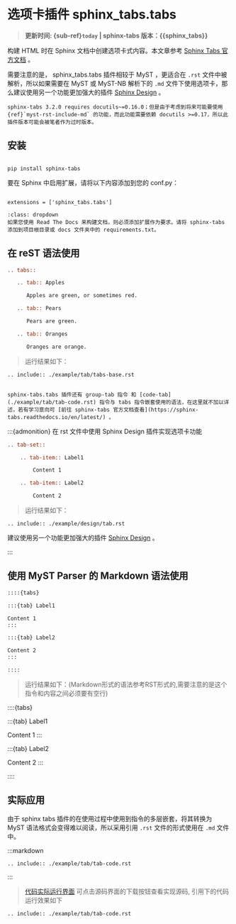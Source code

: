 
# 选项卡插件 sphinx_tabs.tabs

> **更新时间: {sub-ref}`today` | sphinx-tabs 版本：{{sphinx_tabs}}**

构建 HTML 时在 Sphinx 文档中创建选项卡式内容。本文章参考 [Sphinx Tabs 官方文档](https://sphinx-tabs.readthedocs.io/en/latest/) 。

需要注意的是， sphinx_tabs.tabs 插件相较于 MyST ，更适合在 `.rst` 文件中被解析，所以如果需要在 MyST 或 MyST-NB 解析下的 `.md` 文件下使用选项卡，那么建议使用另一个功能更加强大的插件 [Sphinx Design](./design/design-index.md) 。

```{warning}
sphinx-tabs 3.2.0 requires docutils~=0.16.0；但是由于考虑到将来可能要使用 {ref}`myst-rst-include-md` 的功能，而此功能需要依赖 docutils >=0.17，所以此插件版本可能会被笔者作为过时版本。
```

## 安装

```{code-block}

pip install sphinx-tabs
```

要在 Sphinx 中启用扩展，请将以下内容添加到您的 conf.py：

```{code-block} python

extensions = ['sphinx_tabs.tabs']
```


```{admonition} Read The Docs 来构建文档时的注意事项
:class: dropdown
如果您使用 Read The Docs 来构建文档，则必须添加扩展作为要求。请将 sphinx-tabs 添加到项目根目录或 docs 文件夹中的 requirements.txt。
```

## 在 reST 语法使用

```rest
.. tabs::

   .. tab:: Apples

      Apples are green, or sometimes red.

   .. tab:: Pears

      Pears are green.

   .. tab:: Oranges

      Oranges are orange.
```

> 运行结果如下：

```{eval-rst}
.. include:: ./example/tab/tabs-base.rst
```

```{admonition} 更多指令

sphinx-tabs.tabs 插件还有 group-tab 指令 和 [code-tab](./example/tab/tab-code.rst) 指令与 tabs 指令嵌套使用的语法，在这里就不加以详述，若有学习意向可 [前往 sphinx-tabs 官方文档查看](https://sphinx-tabs.readthedocs.io/en/latest/) 。
```

:::{admonition} 在 rst 文件中使用 Sphinx Design 插件实现选项卡功能

```rest
.. tab-set::

    .. tab-item:: Label1

        Content 1

    .. tab-item:: Label2

        Content 2
```


> 运行结果如下：

```{eval-rst}
.. include:: ./example/design/tab.rst
```

建议使用另一个功能更加强大的插件 [Sphinx Design](./design/design-index.md) 。

:::

## 使用 MyST Parser 的 Markdown 语法使用

```markdown
::::{tabs}

:::{tab} Label1

Content 1
:::

:::{tab} Label2

Content 2
:::

::::
```

> 运行结果如下：(Markdown形式的语法参考RST形式的,需要注意的是这个指令和内容之间必须要有空行)

::::{tabs}

:::{tab} Label1

Content 1
:::

:::{tab} Label2

Content 2
:::

::::


## 实际应用

由于 sphinx tabs 插件的在使用过程中使用到指令的多层嵌套，将其转换为 MyST 语法格式会变得难以阅读，所以采用引用 `.rst` 文件的形式使用在 `.md` 文件中。

:::markdown

```{eval-rst}
.. include:: ./example/tab/tab-code.rst
```

:::

> [代码实际运行界面](./example/tab/tab-code.rst) 可点击源码界面的下载按钮查看实现源码, 引用下的代码运行效果如下

```{eval-rst}
.. include:: ./example/tab/tab-code.rst
``` 

